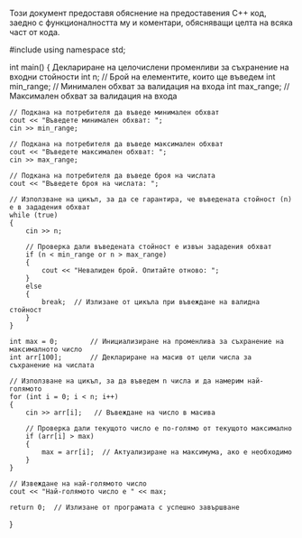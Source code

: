 Този документ предоставя обяснение на предоставения C++ код, заедно с функционалността му и коментари, обясняващи целта на всяка част от кода.





#include <iostream>
using namespace std;

int main()
{
 Деклариране на целочислени променливи за съхранение на входни стойности
    int n;            // Брой на елементите, които ще въведем
    int min_range;    // Минимален обхват за валидация на входа
    int max_range;    // Максимален обхват за валидация на входа

    // Подкана на потребителя да въведе минимален обхват
    cout << "Въведете минимален обхват: ";
    cin >> min_range;

    // Подкана на потребителя да въведе максимален обхват
    cout << "Въведете максимален обхват: ";
    cin >> max_range;

    // Подкана на потребителя да въведе броя на числата
    cout << "Въведете броя на числата: ";

    // Използване на цикъл, за да се гарантира, че въведената стойност (n) е в зададения обхват
    while (true)
    {
        cin >> n;

        // Проверка дали въведената стойност е извън зададения обхват
        if (n < min_range or n > max_range)
        {
            cout << "Невалиден брой. Опитайте отново: ";
        }
        else
        {
            break;  // Излизане от цикъла при въвеждане на валидна стойност
        }
    }

    int max = 0;        // Инициализиране на променлива за съхранение на максималното число
    int arr[100];       // Деклариране на масив от цели числа за съхранение на числата

    // Използване на цикъл, за да въведем n числа и да намерим най-голямото
    for (int i = 0; i < n; i++)
    {
        cin >> arr[i];   // Въвеждане на число в масива

        // Проверка дали текущото число е по-голямо от текущото максимално
        if (arr[i] > max)
        {
            max = arr[i];  // Актуализиране на максимума, ако е необходимо
        }
    }

    // Извеждане на най-голямото число
    cout << "Най-голямото число е " << max;

    return 0;  // Излизане от програмата с успешно завършване
}
